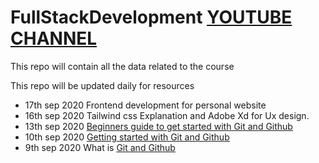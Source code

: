 # FullStackDevelopment [YOUTUBE CHANNEL]( https://www.youtube.com/channel/UCyWRRTO3CxL947k772cyGjA) 
This repo will contain all the data related to the course

  This repo will be updated daily for resources
  * 17th sep 2020 Frontend development for personal website
  * 16th sep 2020 Tailwind css Explanation and Adobe Xd for Ux design.
  * 13th sep 2020 [Beginners guide to get started with Git and Github](https://www.youtube.com/watch?v=bBNwEB0BOeg&t=2174s)
  * 10th sep 2020 [Getting started with Git and Github](https://www.incorebmedia.com/post/getting-started-with-git-and-github) 
  * 9th sep 2020 What is [Git and Github](https://www.youtube.com/watch?v=AmCFOQz0Uao)  



